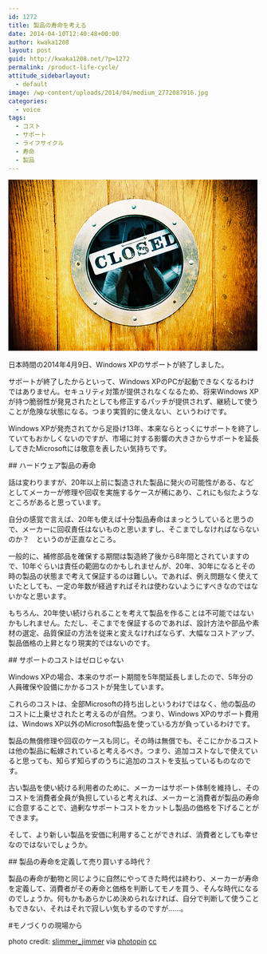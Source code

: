 ```yaml
---
id: 1272
title: 製品の寿命を考える
date: 2014-04-10T12:40:48+00:00
author: kwaka1208
layout: post
guid: http://kwaka1208.net/?p=1272
permalink: /product-life-cycle/
attitude_sidebarlayout:
  - default
image: /wp-content/uploads/2014/04/medium_2772087916.jpg
categories:
  - voice
tags:
  - コスト
  - サポート
  - ライフサイクル
  - 寿命
  - 製品
---
```

<img src="/assets/images/2014/04/medium_2772087916.jpg" alt="closed" width="500" height="343" class="alignnone size-full wp-image-1273" />

日本時間の2014年4月9日、Windows XPのサポートが終了しました。

<p>サポートが終了したからといって、Windows XPのPCが起動できなくなるわけではありません。セキュリティ対策が提供されなくなるため、将来Windows XPが持つ脆弱性が発見されたとしても修正するパッチが提供されず、継続して使うことが危険な状態になる。つまり実質的に使えない、というわけです。</p>
<p>Windows XPが発売されてから足掛け13年、本来ならとっくにサポートを終了していてもおかしくないのですが、市場に対する影響の大きさからサポートを延長してきたMicrosoftには敬意を表したい気持ちです。</p>
## ハードウェア製品の寿命
<p>話は変わりますが、20年以上前に製造された製品に発火の可能性がある、などとしてメーカーが修理や回収を実施するケースが稀にあり、これにも似たようなところがあると思っています。</p>
<p>自分の感覚で言えば、20年も使えば十分製品寿命はまっとうしていると思うので、メーカーに回収責任はないものと思いますし、そこまでしなければならないのか？　というのが正直なところ。</p>
<p>一般的に、補修部品を確保する期間は製造終了後から8年間とされていますので、10年ぐらいは責任の範囲なのかもしれませんが、20年、30年になるとその時の製品の状態まで考えて保証するのは難しい。であれば、例え問題なく使えていたとしても、一定の年数が経過すればそれは使わないようにすべきなのではないかなと思います。</p>
<p>もちろん、20年使い続けられることを考えて製品を作ることは不可能ではないかもしれません。ただし、そこまでを保証するのであれば、設計方法や部品や素材の選定、品質保証の方法を従来と変えなければならず、大幅なコストアップ、製品価格の上昇となり現実的ではないのです。</p>
## サポートのコストはゼロじゃない
<p>Windows XPの場合、本来のサポート期間を5年間延長しましたので、5年分の人員確保や設備にかかるコストが発生しています。</p>
<p>これらのコストは、全部Microsoftの持ち出しというわけではなく、他の製品のコストに上乗せされたと考えるのが自然。つまり、Windows XPのサポート費用は、Windows XP以外のMicrosoft製品を使っている方が負っているわけです。</p>
<p>製品の無償修理や回収のケースも同じ。その時は無償でも、そこにかかるコストは他の製品に転嫁されていると考えるべき。つまり、追加コストなしで使えていると思っても、知らず知らずのうちに追加のコストを支払っているものなのです。</p>
<p>古い製品を使い続ける利用者のために、メーカーはサポート体制を維持し、そのコストを消費者全員が負担していると考えれば、メーカーと消費者が製品の寿命に合意することで、過剰なサポートコストをカットし製品の価格を下げることができます。</p>
<p>そして、より新しい製品を安価に利用することができれば、消費者としても幸せなのではないでしょうか。</p>
## 製品の寿命を定義して売り買いする時代？
<p>製品の寿命が動物と同じように自然にやってきた時代は終わり、メーカーが寿命を定義して、消費者がその寿命と価格を判断してモノを買う、そんな時代になるのでしょうか。何もかもあらかじめ決められなければ、自分で判断して使うこともできない、それはそれで寂しい気もするのですが……。</p>
<p>#モノづくりの現場から</p>

photo credit: <a href="http://www.flickr.com/photos/slimjim/2772087916/">slimmer_jimmer</a> via <a href="http://photopin.com">photopin</a> <a href="http://creativecommons.org/licenses/by-nc-nd/2.0/">cc</a>